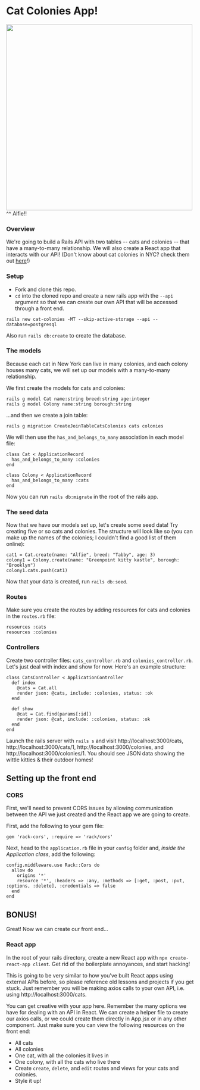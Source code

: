 # Cat Colonies App!

<img src="alfie.jpg" width="500" />
^^ Alfie!!

### Overview

We're going to build a Rails API with two tables -- cats and colonies -- that have a many-to-many relationship. We will also create a React app that interacts with our API! (Don't know about cat colonies in NYC? check them out [here](https://www.neighborhoodcats.org/)!)

### Setup

- Fork and clone this repo.
- `cd` into the cloned repo and create a new rails app with the `--api` argument so that we can create our own API that will be accessed through a front end.
```
rails new cat-colonies -MT --skip-active-storage --api --database=postgresql
```
Also run `rails db:create` to create the database.

### The models

Because each cat in New York can live in many colonies, and each colony houses many cats, we will set up our models with a many-to-many relationship.

We first create the models for cats and colonies:
```
rails g model Cat name:string breed:string age:integer
rails g model Colony name:string borough:string
```
...and then we create a join table:
```
rails g migration CreateJoinTableCatsColonies cats colonies
```

We will then use the `has_and_belongs_to_many` association in each model file:
```
class Cat < ApplicationRecord
  has_and_belongs_to_many :colonies
end
```
```
class Colony < ApplicationRecord
  has_and_belongs_to_many :cats
end
```

Now you can run `rails db:migrate` in the root of the rails app.

### The seed data

Now that we have our models set up, let's create some seed data! Try creating five or so cats and colonies. The structure will look like so (you can make up the names of the colonies; I couldn't find a good list of them online):
```
cat1 = Cat.create(name: "Alfie", breed: "Tabby", age: 3)
colony1 = Colony.create(name: "Greenpoint kitty kastle", borough: "Brooklyn")
colony1.cats.push(cat1)
```

Now that your data is created, run `rails db:seed`.

### Routes

Make sure you create the routes by adding resources for cats and colonies in the `routes.rb` file:

```
resources :cats
resources :colonies
```

### Controllers

Create two controller files: `cats_controller.rb` and `colonies_controller.rb`. Let's just deal with index and show for now. Here's an example structure:

```
class CatsController < ApplicationController
  def index
    @cats = Cat.all
    render json: @cats, include: :colonies, status: :ok
  end

  def show
    @cat = Cat.find(params[:id])
    render json: @cat, include: :colonies, status: :ok
  end
end
```

Launch the rails server with `rails s` and visit http://localhost:3000/cats, http://localhost:3000/cats/1, http://localhost:3000/colonies, and http://localhost:3000/colonies/1. You should see JSON data showing the wittle kitties & their outdoor homes!

## Setting up the front end

### CORS

First, we'll need to prevent CORS issues by allowing communication between the API we just created and the React app we are going to create.

First, add the following to your gem file:
```
gem 'rack-cors', :require => 'rack/cors'
```
Next, head to the `application.rb` file in your `config` folder and, *inside the Application class*, add the following:
```
config.middleware.use Rack::Cors do
  allow do
    origins '*'
    resource '*', :headers => :any, :methods => [:get, :post, :put, :options, :delete], :credentials => false
  end
end
```

## BONUS!

Great! Now we can create our front end...

### React app

In the root of your rails directory, create a new React app with `npx create-react-app client`. Get rid of the boilerplate annoyances, and start hacking!

This is going to be very similar to how you've built React apps using external APIs before, so please reference old lessons and projects if you get stuck. Just remember you will be making axios calls to your own API, i.e. using http://localhost:3000/cats.

You can get creative with your app here. Remember the many options we have for dealing with an API in React. We can create a helper file to create our axios calls, or we could create them directly in App.jsx or in any other component. Just make sure you can view the following resources on the front end:
- All cats
- All colonies
- One cat, with all the colonies it lives in
- One colony, with all the cats who live there
- Create `create`, `delete`, and `edit` routes and views for your cats and colonies.
- Style it up!
